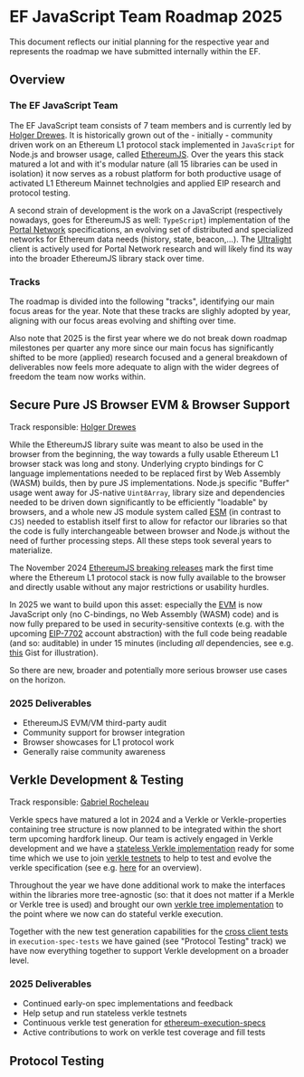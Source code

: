 # EF JavaScript Team Roadmap 2025

This document reflects our initial planning for the respective year and represents
the roadmap we have submitted internally within the EF.

## Overview

### The EF JavaScript Team

The EF JavaScript team consists of 7 team members and is currently led by [Holger Drewes](https://github.com/holgerd77).
It is historically grown out of the - initially - community driven work on an Ethereum L1 protocol stack implemented in
`JavaScript` for Node.js and browser usage, called [EthereumJS](https://github.com/ethereumjs/ethereumjs-monorepo).
Over the years this stack matured a lot and with it's modular nature (all 15 libraries can be used in isolation) it now
serves as a robust platform for both productive usage of activated L1 Ethereum Mainnet technolgies and applied EIP research and
protocol testing.

A second strain of development is the work on a JavaScript (respectively nowadays, goes for EthereumJS as well: `TypeScript`)
implementation of the [Portal Network](https://github.com/ethereum/portal-network-specs) specifications, an evolving
set of distributed and specialized networks for Ethereum data needs (history, state, beacon,...). The
[Ultralight](https://github.com/ethereumjs/ultralight) client is actively used for Portal Network research and will likely
find its way into the broader EthereumJS library stack over time.

### Tracks

The roadmap is divided into the following "tracks", identifying our main focus areas
for the year. Note that these tracks are slighly adopted by year, aligning with our focus areas evolving and shifting over time.

Also note that 2025 is the first year where we do not break down roadmap milestones per quarter any more since our main focus
has significantly shifted to be more (applied) research focused and a general breakdown of deliverables now feels more adequate
to align with the wider degrees of freedom the team now works within.

## Secure Pure JS Browser EVM & Browser Support

Track responsible: [Holger Drewes](https://github.com/holgerd77)

While the EthereumJS library suite was meant to also be used in the browser from the beginning, the way towards a fully usable
Ethereum L1 browser stack was long and stony. Underlying crypto bindings for C language implementations needed to be replaced
first by Web Assembly (WASM) builds, then by pure JS implementations. Node.js specific "Buffer" usage went away for JS-native
`Uint8Array`, library size and dependencies needed to be driven down significantly to be efficiently "loadable" by browsers,
and a whole new JS module system called [ESM](https://dev.to/iggredible/what-the-heck-are-cjs-amd-umd-and-esm-ikm) (in contrast
to `CJS`) needed to establish itself first to allow for refactor our libraries so that the code is fully interchangeable 
between browser and Node.js without the need of further processing steps. All these steps took several years to materialize.

The November 2024 [EthereumJS breaking releases](https://github.com/ethereumjs/ethereumjs-monorepo/pull/3722) mark the first
time where the Ethereum L1 protocol stack is now fully available to the browser and directly usable without any major 
restrictions or usability hurdles.

In 2025 we want to build upon this asset: especially the [EVM](https://github.com/ethereumjs/ethereumjs-monorepo/tree/master/packages/evm)
is now JavaScript only (no C-bindings, no Web Assembly (WASM) code) and is now fully prepared to be used in security-sensitive
contexts (e.g. with the upcoming [EIP-7702](https://eips.ethereum.org/EIPS/eip-7702) account abstraction) with the full code
being readable (and so: auditable) in under 15 minutes (including *all* dependencies, see e.g. [this](https://gist.github.com/holgerd77/2c032488196b4afee5d976dc85ee70eb) Gist for illustration).

So there are new, broader and potentially more serious browser use cases on the horizon.

### 2025 Deliverables

- EthereumJS EVM/VM third-party audit
- Community support for browser integration
- Browser showcases for L1 protocol work
- Generally raise community awareness

## Verkle Development & Testing

Track responsible: [Gabriel Rocheleau](https://github.com/gabrocheleau)

Verkle specs have matured a lot in 2024 and a Verkle or Verkle-properties containing tree structure is now planned to be integrated 
within the short term upcoming hardfork lineup. Our team is actively engaged in Verkle development and we have a 
[stateless Verkle implementation](https://github.com/ethereumjs/ethereumjs-monorepo/tree/master/packages/statemanager#statelessverklestatemanager-experimental) ready for some time which we use to join [verkle testnets](https://github.com/ethpandaops/verkle-devnets) to help to test and evolve the verkle specification (see e.g. [here](https://notes.ethereum.org/@ethpandaops/verkle-gen-devnet-6)
for an overview).

Throughout the year we have done additional work to make the interfaces within the libraries more tree-agnostic (so: that it does not matter
if a Merkle or Verkle tree is used) and brought our own [verkle tree implementation](https://github.com/ethereumjs/ethereumjs-monorepo/tree/master/packages/verkle) to the point where we now can do stateful verkle execution.

Together with the new test generation capabilities for the [cross client tests](https://github.com/ethereum/execution-spec-tests/releases/tag/verkle%40v0.0.5) in `execution-spec-tests` we have gained (see "Protocol Testing" track) we have now everything together to support Verkle development on a
broader level.

### 2025 Deliverables

- Continued early-on spec implementations and feedback
- Help setup and run stateless verkle testnets
- Continuous verkle test generation for [ethereum-execution-specs](https://github.com/ethereum/execution-specs)
- Active contributions to work on verkle test coverage and fill tests

## Protocol Testing